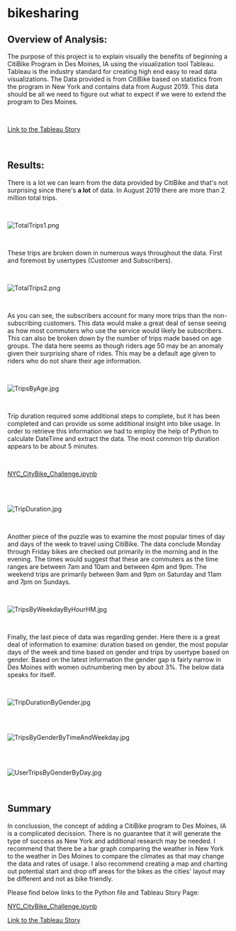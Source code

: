 # bikesharing

## Overview of Analysis:

The purpose of this project is to explain visually the benefits of beginning a CitiBike Program in Des Moines, IA using the visualization tool Tableau. Tableau is the industry standard for creating high end easy to read data visualizations. The Data provided is from CitiBike based on statistics from the program in New York and contains data from August 2019. This data should be all we need to figure out what to expect if we were to extend the program to Des Moines.

<br>

[Link to the Tableau Story](https://public.tableau.com/app/profile/oscar.delgado7063/viz/CitiBikesDesMoines/CitiBikeDesMoines)

<br>

## Results:

There is a lot we can learn from the data provided by CitiBike and that's not surprising since there's <b>a lot</b> of data. In August 2019 there are more than 2 million total trips.

<br>

![TotalTrips1.png](./Resources/TotalTrips1.png)

<br>

These trips are broken down in numerous ways throughout the data. First and foremost by usertypes (Customer and Subscribers).

<br>

![TotalTrips2.png](./Resources/TotalTrips2.png)

<br>

As you can see, the subscribers account for many more trips than the non-subscribing customers. This data would make a great deal of sense seeing as how most commuters who use the service would likely be subscribers. This can also be broken down by the number of trips made based on age groups. The data here seems as though riders age 50 may be an anomaly given their surprising share of rides. This may be a default age given to riders who do not share their age information.

<br>

![TripsByAge.jpg](./Resources/TripsByAge.jpg)

<br>

Trip duration required some additional steps to complete, but it has been completed and can provide us some additional insight into bike usage. In order to retrieve this information we had to employ the help of Python to calculate DateTime and extract the data. The most common trip duration appears to be about 5 minutes.

<br>

[NYC_CityBike_Challenge.ipynb](./Data/NYC_CityBike_Challenge.ipynb)

<br>

<br>

![TripDuration.jpg](./Resources/TripDuration.jpg)

<br>

Another piece of the puzzle was to examine the most popular times of day and days of the week to travel using CitiBike. The data conclude Monday through Friday bikes are checked out primarily in the morning and in the evening. The times would suggest that these are commuters as the time ranges are between 7am and 10am and between 4pm and 9pm. The weekend trips are primarily between 9am and 9pm on Saturday and 11am and 7pm on Sundays.

<br>

![TripsByWeekdayByHourHM.jpg](./Resources/TripsByWeekdayByHourHM.jpg)

<br>

Finally, the last piece of data was regarding gender. Here there is a great deal of information to examine: duration based on gender, the most popular days of the week and time based on gender and trips by usertype based on gender. Based on the latest information the gender gap is fairly narrow in Des Moines with women outnumbering men by about 3%. The below data speaks for itself.

<br>

![TripDurationByGender.jpg](./Resources/TripDurationByGender.jpg)

<br>

<br>

![TripsByGenderByTimeAndWeekday.jpg](./Resources/TripsByGenderByTimeAndWeekday.jpg)

<br>

<br>

![UserTripsByGenderByDay.jpg](./Resources/UserTripsByGenderByDay.jpg)

<br>

## Summary

In conclussion, the concept of adding a CitiBike program to Des Moines, IA is a complicated decission. There is no guarantee that it will generate the type of success as New York and additional research may be needed. I recommend that there be a bar graph comparing the weather in New York to the weather in Des Moines to compare the climates as that may change the data and rates of usage. I also recommend creating a map and charting out potential start and drop off areas for the bikes as the cities' layout may be different and not as bike friendly.

Please find below links to the Python file and Tableau Story Page:

[NYC_CityBike_Challenge.ipynb](./Data/NYC_CityBike_Challenge.ipynb)

[Link to the Tableau Story](https://public.tableau.com/app/profile/oscar.delgado7063/viz/CitiBikesDesMoines/CitiBikeDesMoines)

